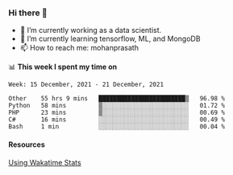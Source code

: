 ### Hi there 👋

- 🔭 I’m currently working as a data scientist.
- 🌱 I’m currently learning tensorflow, ML, and MongoDB
- 📫 How to reach me: mohanprasath

📊 **This week I spent my time on**
<!--START_SECTION:waka-->
```text
Week: 15 December, 2021 - 21 December, 2021

Other    55 hrs 9 mins   ████████████████████████▒   96.98 % 
Python   58 mins         ▒░░░░░░░░░░░░░░░░░░░░░░░░   01.72 % 
PHP      23 mins         ▒░░░░░░░░░░░░░░░░░░░░░░░░   00.69 % 
C#       16 mins         ░░░░░░░░░░░░░░░░░░░░░░░░░   00.49 % 
Bash     1 min           ░░░░░░░░░░░░░░░░░░░░░░░░░   00.04 % 
```
<!--END_SECTION:waka-->

#### Resources
[Using Wakatime Stats](https://github.com/marketplace/actions/waka-readme)
